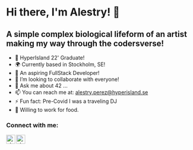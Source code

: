 # Hi there, I'm Alestry! 👋 

## A simple complex biological lifeform of an artist making my way through the codersverse!
- 🔭 HyperIsland 22' Graduate!
- 🌍 Currently based in Stockholm, SE!
- 🌱 An aspiring FullStack Developer!
- 👯 I’m looking to collaborate with everyone!
- 💬 Ask me about 42 ...
- 📫 You can reach me at: alestry.perez@hyperisland.se
- ⚡ Fun fact: Pre-Covid I was a traveling DJ
- 🍲 Willing to work for food.

### Connect with me:
<a href="https://www.linkedin.com/in/alestryperez/">
  <img align="left" alt="alestryPerez | LinkedIn" width="24" height="24" src="https://cdn.jsdelivr.net/npm/simple-icons@v3/icons/linkedin.svg" />
</a>
<a href="https://www.instagram.com/alestry.perez/">
  <img align="left" alt="alestryPerez | Instagram" width="24" height="24" src="https://cdn.jsdelivr.net/npm/simple-icons@v3/icons/instagram.svg" />
</a>

